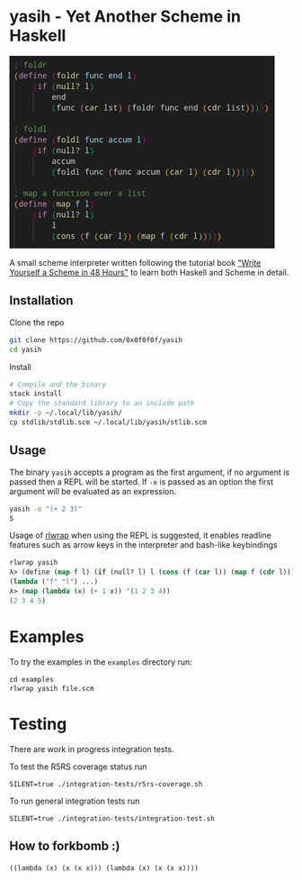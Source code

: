 # yasih - Yet Another Scheme in Haskell

![Screenshot](screenshot.png)

A small scheme interpreter written following the tutorial book ["Write Yourself a Scheme in 48 Hours"](https://en.wikibooks.org/wiki/Write_Yourself_a_Scheme_in_48_Hours) to learn both Haskell and Scheme in detail.

## Installation

Clone the repo
```sh
git clone https://github.com/0x0f0f0f/yasih
cd yasih
```

Install

```sh
# Compile and the binary
stack install
# Copy the standard library to an include path
mkdir -p ~/.local/lib/yasih/
cp stdlib/stdlib.scm ~/.local/lib/yasih/stlib.scm
```


## Usage

The binary `yasih` accepts a program as the first
argument, if no argument is passed then a REPL will be started.
If `-e` is passed as an option the first argument will be evaluated as an expression.

```sh 
yasih -e "(+ 2 3)"
5
```

Usage of [rlwrap](https://github.com/hanslub42/rlwrap) when using the REPL is suggested, it enables 
readline features such as arrow keys in the interpreter and bash-like keybindings 

```lisp
rlwrap yasih
λ> (define (map f l) (if (null? l) l (cons (f (car l)) (map f (cdr l)))))
(lambda ("f" "l") ...)
λ> (map (lambda (x) (+ 1 x)) '(1 2 3 4))
(2 3 4 5)
```
# Examples

To try the examples in the `examples` directory run:

```
cd examples
rlwrap yasih file.scm
```

# Testing

There are work in progress integration tests.

To test the R5RS coverage status run
```
SILENT=true ./integration-tests/r5rs-coverage.sh
```

To run general integration tests run
```
SILENT=true ./integration-tests/integration-test.sh
```

## How to forkbomb :)
```
((lambda (x) (x (x x))) (lambda (x) (x (x x))))
```